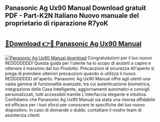 ## Panasonic Ag Ux90 Manual Download gratuit PDF - Part-K2N Italiano Nuovo manuale del proprietario di riparazione R7yoK

# <h2><a href="http://dfefr8a.blite.top/?on=Panasonic+Ag+Ux90+Manual">🔗Download 👉🔴 Panasonic Ag Ux90 Manual</a></h2>

[![Panasonic Ag Ux90 Manual download](https://i.imgur.com/lujVjoI.png)](http://dfefr8a.blite.top/?on=Panasonic+Ag+Ux90+Manual)
Congratulazioni per il tuo nuovo REDDDDDDD! Questa guida per l'utente ha lo scopo di aiutarti a capire e ottenere il massimo dal tuo Prodotto. Precauzioni di sicurezza All'aperto si prega di prendere ulteriori precauzioni quando si utilizza il nuovo REDDDDDDD all'aperto. Panasonic Ag Ux90 Manual offre agli utenti una vasta gamma di funzionalità avanzate, tra cui autenticazione biometrica, integrazione della Casa Intelligente, aggiornamenti automatici e consigli personalizzati, tutti accessibili tramite L'interfaccia elegante e intuitiva. Confidiamo che Panasonic Ag Ux90 Manual sia stata una risorsa affidabile ed efficace per i tuoi sforzi per conoscere le specifiche del tuo nuovo dispositivo. In caso di domande o dubbi, contattare il nostro team di assistenza clienti.
